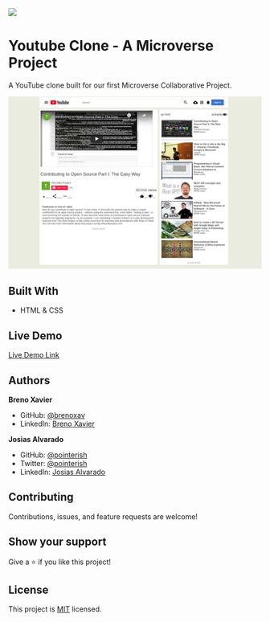 ![](https://img.shields.io/badge/Microverse-blueviolet)

# Youtube Clone - A Microverse Project

A YouTube clone built for our first Microverse Collaborative Project.

![screenshot](./assets/screenshot.png)


## Built With

- HTML & CSS

## Live Demo

[Live Demo Link](https://pointerish.github.io/YouTube-Clone-Microverse/)

## Authors

**Breno Xavier**

- GitHub: [@brenoxav](https://github.com/brenoxav)
- LinkedIn: [Breno Xavier](https://www.linkedin.com/in/brenoxav/)

**Josias Alvarado**

- GitHub: [@pointerish](https://github.com/pointerish)
- Twitter: [@pointerish](https://twitter.com/pointerish)
- LinkedIn: [Josias Alvarado](https://www.linkedin.com/in/josias-alvarado-80901878/)

##  Contributing

Contributions, issues, and feature requests are welcome!

## Show your support

Give a ⭐️ if you like this project!

## License

This project is [MIT](./LICENSE) licensed.